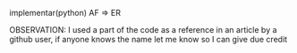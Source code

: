 implementar(python)
AF => ER

OBSERVATION: I used a part of the code as a reference in an article by a github user, if anyone knows the name let me know so I can give due credit